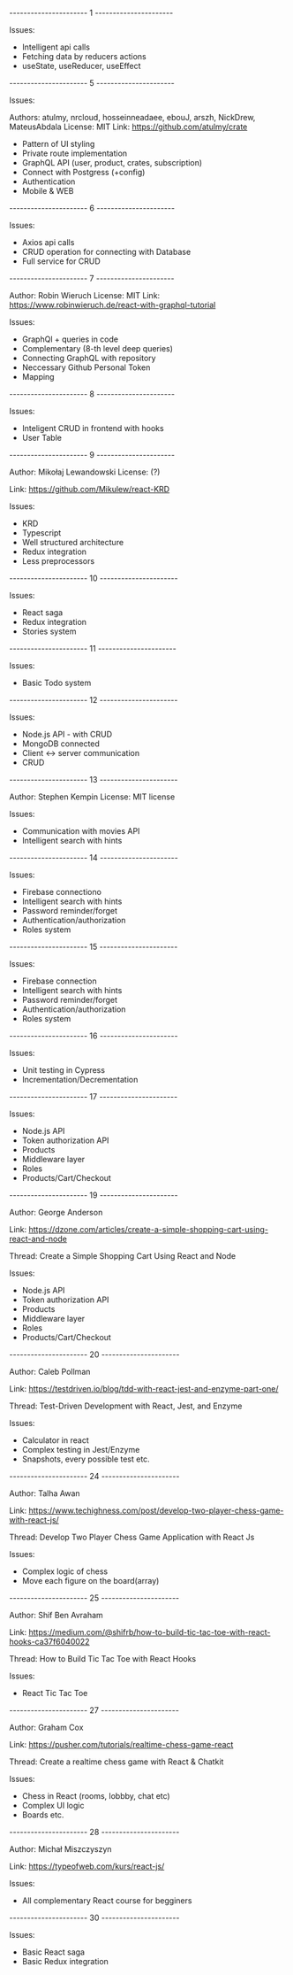 ---------------------- 1 ----------------------

Issues:

- Intelligent api calls
- Fetching data by reducers actions
- useState, useReducer, useEffect

---------------------- 5 ----------------------

Issues:

Authors: atulmy, nrcloud, hosseinneadaee, ebouJ, arszh, NickDrew, MateusAbdala
License: MIT
Link: https://github.com/atulmy/crate

- Pattern of UI styling
- Private route implementation
- GraphQL API (user, product, crates, subscription)
- Connect with Postgress (+config)
- Authentication
- Mobile & WEB

---------------------- 6 ----------------------

Issues:

- Axios api calls
- CRUD operation for connecting with Database
- Full service for CRUD

---------------------- 7 ----------------------

Author: Robin Wieruch
License: MIT
Link: https://www.robinwieruch.de/react-with-graphql-tutorial

Issues:

- GraphQl + queries in code
- Complementary (8-th level deep queries)
- Connecting GraphQL with repository
- Neccessary Github Personal Token
- Mapping

---------------------- 8 ----------------------

Issues:

- Inteligent CRUD in frontend with hooks
- User Table

---------------------- 9 ----------------------

Author: Mikołaj Lewandowski
License: (?)

Link: https://github.com/Mikulew/react-KRD

Issues:

- KRD
- Typescript
- Well structured architecture
- Redux integration
- Less preprocessors

---------------------- 10 ----------------------

Issues:

- React saga
- Redux integration
- Stories system

---------------------- 11 ----------------------

Issues:

- Basic Todo system

---------------------- 12 ----------------------

Issues:

- Node.js API - with CRUD
- MongoDB connected
- Client <-> server communication
- CRUD

---------------------- 13 ----------------------

Author: Stephen Kempin
License: MIT license

Issues:

- Communication with movies API
- Intelligent search with hints

---------------------- 14 ----------------------

Issues:

- Firebase connectiono
- Intelligent search with hints
- Password reminder/forget
- Authentication/authorization
- Roles system

---------------------- 15 ----------------------

Issues:

- Firebase connection
- Intelligent search with hints
- Password reminder/forget
- Authentication/authorization
- Roles system

---------------------- 16 ----------------------

Issues:

- Unit testing in Cypress
- Incrementation/Decrementation

---------------------- 17 ----------------------

Issues:

- Node.js API
- Token authorization API
- Products
- Middleware layer
- Roles
- Products/Cart/Checkout

---------------------- 19 ----------------------

Author: George Anderson

Link: https://dzone.com/articles/create-a-simple-shopping-cart-using-react-and-node

Thread: Create a Simple Shopping Cart Using React and Node

Issues:

- Node.js API
- Token authorization API
- Products
- Middleware layer
- Roles
- Products/Cart/Checkout

---------------------- 20 ----------------------

Author: Caleb Pollman

Link: https://testdriven.io/blog/tdd-with-react-jest-and-enzyme-part-one/

Thread: Test-Driven Development with React, Jest, and Enzyme

Issues:

- Calculator in react
- Complex testing in Jest/Enzyme
- Snapshots, every possible test etc.

---------------------- 24 ----------------------

Author: Talha Awan

Link: https://www.techighness.com/post/develop-two-player-chess-game-with-react-js/

Thread: Develop Two Player Chess Game Application with React Js

Issues:

- Complex logic of chess
- Move each figure on the board(array)

---------------------- 25 ----------------------

Author: Shif Ben Avraham

Link: https://medium.com/@shifrb/how-to-build-tic-tac-toe-with-react-hooks-ca37f6040022

Thread: How to Build Tic Tac Toe with React Hooks

Issues:

- React Tic Tac Toe

---------------------- 27 ----------------------

Author: Graham Cox

Link: https://pusher.com/tutorials/realtime-chess-game-react

Thread: Create a realtime chess game with React & Chatkit

Issues:

- Chess in React (rooms, lobbby, chat etc)
- Complex UI logic
- Boards etc.

---------------------- 28 ----------------------

Author: Michał Miszczyszyn

Link: https://typeofweb.com/kurs/react-js/

Issues:

- All complementary React course for begginers

---------------------- 30 ----------------------

Issues:

- Basic React saga
- Basic Redux integration











